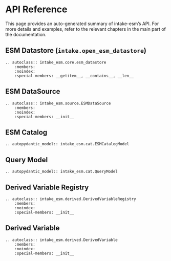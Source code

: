 # API Reference

This page provides an auto-generated summary of intake-esm’s API.
For more details and examples, refer to the relevant chapters in the main part of the documentation.

## ESM Datastore (`intake.open_esm_datastore`)

```{eval-rst}
.. autoclass:: intake_esm.core.esm_datastore
    :members:
    :noindex:
    :special-members: __getitem__, __contains__, __len__
```

## ESM DataSource

```{eval-rst}
.. autoclass:: intake_esm.source.ESMDataSource
    :members:
    :noindex:
    :special-members: __init__
```

## ESM Catalog

```{eval-rst}
.. autopydantic_model:: intake_esm.cat.ESMCatalogModel
```

## Query Model

```{eval-rst}
.. autopydantic_model:: intake_esm.cat.QueryModel
```

## Derived Variable Registry

```{eval-rst}
.. autoclass:: intake_esm.derived.DerivedVariableRegistry
    :members:
    :noindex:
    :special-members: __init__
```

## Derived Variable

```{eval-rst}
.. autoclass:: intake_esm.derived.DerivedVariable
    :members:
    :noindex:
    :special-members: __init__
```
